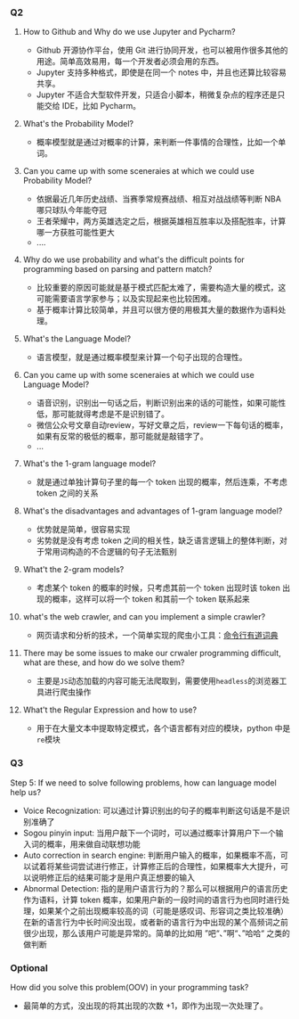 ### Q2
1.  How to Github and Why do we use Jupyter and Pycharm?    

    +  Github 开源协作平台，使用 Git 进行协同开发，也可以被用作很多其他的用途。简单高效易用，每一个开发者必须会用的东西。
    +  Jupyter 支持多种格式，即使是在同一个 notes 中，并且也还算比较容易共享。
    +  Jupyter 不适合大型软件开发，只适合小脚本，稍微复杂点的程序还是只能交给 IDE，比如 Pycharm。

2.  What's the Probability Model?  

    +  概率模型就是通过对概率的计算，来判断一件事情的合理性，比如一个单词。

3. Can you came up with some sceneraies at which we could use Probability Model?  

    +  依据最近几年历史战绩、当赛季常规赛战绩、相互对战战绩等判断 NBA 哪只球队今年能夺冠
    +  王者荣耀中，两方英雄选定之后，根据英雄相互胜率以及搭配胜率，计算哪一方获胜可能性更大
    +  ....

4. Why do we use probability and what's the difficult points for programming based on parsing and pattern match?  

    +  比较重要的原因可能就是基于模式匹配太难了，需要构造大量的模式，这可能需要语言学家参与；以及实现起来也比较困难。
    +  基于概率计算比较简单，并且可以很方便的用极其大量的数据作为语料处理。

5. What's the Language Model?  

    +  语言模型，就是通过概率模型来计算一个句子出现的合理性。

6. Can you came up with some sceneraies at which we could use Language Model?  

    +  语音识别，识别出一句话之后，判断识别出来的话的可能性，如果可能性低，那可能就得考虑是不是识别错了。
    +  微信公众号文章自动review，写好文章之后，review一下每句话的概率，如果有反常的极低的概率，那可能就是敲错字了。
    +  ...

7. What's the 1-gram language model?  

    +  就是通过单独计算句子里的每一个 token 出现的概率，然后连乘，不考虑 token 之间的关系

8. What's the disadvantages and advantages of 1-gram language model?  

    +  优势就是简单，很容易实现
    +  劣势就是没有考虑 token 之间的相关性，缺乏语言逻辑上的整体判断，对于常用词构造的不合逻辑的句子无法甄别

9. What't the 2-gram models?  

    +  考虑某个 token 的概率的时候，只考虑其前一个 token 出现时该 token 出现的概率，这样可以将一个 token 和其前一个 token 联系起来

10. what's the web crawler, and can you implement a simple crawler?

    +  网页请求和分析的技术，一个简单实现的爬虫小工具：[命令行有道词典](https://github.com/telnetning/script_tools/blob/master/youdao.py)

11. There may be some issues to make our crwaler programming difficult, what are these, and how do we solve them?

    +  主要是`JS`动态加载的内容可能无法爬取到，需要使用`headless`的浏览器工具进行爬虫操作

12. What't the Regular Expression and how to use?

    +  用于在大量文本中提取特定模式，各个语言都有对应的模块，python 中是`re`模块

### Q3
Step 5: If we need to solve following problems, how can language model help us?

+  Voice Recognization: 可以通过计算识别出的句子的概率判断这句话是不是识别准确了  
+  Sogou pinyin input: 当用户敲下一个词时，可以通过概率计算用户下一个输入词的概率，用来做自动联想功能  
+  Auto correction in search engine: 判断用户输入的概率，如果概率不高，可以试着将某些词尝试进行修正，计算修正后的合理性，如果概率大大提升，可以说明修正后的结果可能才是用户真正想要的输入  
+  Abnormal Detection:  指的是用户语言行为的？那么可以根据用户的语言历史作为语料，计算 token 概率，如果用户新的一段时间的语言行为也同时进行处理，如果某个之前出现概率较高的词（可能是感叹词、形容词之类比较准确）在新的语言行为中长时间没出现，或者新的语言行为中出现的某个高频词之前很少出现，那么该用户可能是异常的。简单的比如用 ”吧“、”啊“、”哈哈“ 之类的做判断

### Optional 
How did you solve this problem(OOV) in your programming task?  

+  最简单的方式，没出现的将其出现的次数 +1，即作为出现一次处理了。
